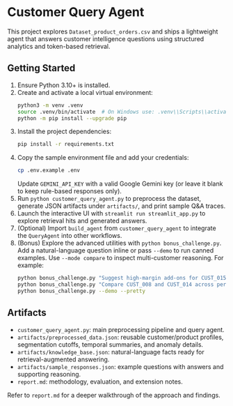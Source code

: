# Customer Query Agent

This project explores `Dataset_product_orders.csv` and ships a lightweight agent that answers customer intelligence questions using structured analytics and token-based retrieval.

## Getting Started
1. Ensure Python 3.10+ is installed.
2. Create and activate a local virtual environment:
   ```bash
   python3 -m venv .venv
   source .venv/bin/activate  # On Windows use: .venv\\Scripts\\activate
   python -m pip install --upgrade pip
   ```
3. Install the project dependencies:
   ```bash
   pip install -r requirements.txt
   ```
4. Copy the sample environment file and add your credentials:
   ```bash
   cp .env.example .env
   ```
   Update `GEMINI_API_KEY` with a valid Google Gemini key (or leave it blank to keep rule-based responses only).
5. Run `python customer_query_agent.py` to preprocess the dataset, generate JSON artifacts under `artifacts/`, and print sample Q&A traces.
6. Launch the interactive UI with `streamlit run streamlit_app.py` to explore retrieval hits and generated answers.
7. (Optional) Import `build_agent` from `customer_query_agent` to integrate the `QueryAgent` into other workflows.
8. (Bonus) Explore the advanced utilities with `python bonus_challenge.py`. Add a natural-language question inline or pass `--demo` to run canned examples. Use `--mode compare` to inspect multi-customer reasoning. For example:
   ```bash
   python bonus_challenge.py "Suggest high-margin add-ons for CUST_015 in the Electronics category" --mode recommend --pretty
   python bonus_challenge.py "Compare CUST_008 and CUST_014 across personal care and household essentials" --mode compare --pretty
   python bonus_challenge.py --demo --pretty
   ```

## Artifacts
- `customer_query_agent.py`: main preprocessing pipeline and query agent.
- `artifacts/preprocessed_data.json`: reusable customer/product profiles, segmentation cutoffs, temporal summaries, and anomaly details.
- `artifacts/knowledge_base.json`: natural-language facts ready for retrieval-augmented answering.
- `artifacts/sample_responses.json`: example questions with answers and supporting reasoning.
- `report.md`: methodology, evaluation, and extension notes.

Refer to `report.md` for a deeper walkthrough of the approach and findings.
